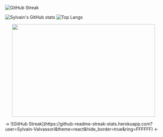 
  ![GitHub Streak](https://github-readme-streak-stats.herokuapp.com?user=Sylvain-Valvassori&theme=react&hide_border=true&ring=FFFFFF)

![Sylvain's GitHub stats](https://github-readme-stats.vercel.app/api?username=Sylvain-Valvassori&show_icons=true&theme=react)
![Top Langs](https://github-readme-stats.vercel.app/api/top-langs/?username=Sylvain-Valvassori&langs_count=10&theme=react)



<p align="center">
  <img width="460" height="300" src="![GitHub Streak](https://github-readme-streak-stats.herokuapp.com?user=Sylvain-Valvassori&theme=react&hide_border=true&ring=FFFFFF)">
</p>
-> ![GitHub Streak](https://github-readme-streak-stats.herokuapp.com?user=Sylvain-Valvassori&theme=react&hide_border=true&ring=FFFFFF) <-
